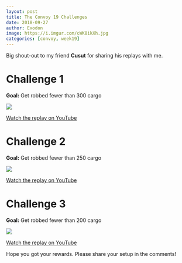 ```yaml
---
layout: post
title: The Convoy 19 Challenges
date: 2018-09-27
author: Exodon
image: https://i.imgur.com/cWK8ikXh.jpg
categories: [convoy, week19]
---
```


Big shout-out to my friend **Cusut** for sharing his replays with me.

# Challenge 1

**Goal:** Get robbed fewer than 300 cargo

![](https://i.imgur.com/fFy93RCl.png)

[Watch the replay on YouTube](https://youtu.be/ZU_SY5WN6hc)

# Challenge 2

**Goal:** Get robbed fewer than 250 cargo

![](https://i.imgur.com/HDFKxoul.png)

[Watch the replay on YouTube](https://youtu.be/xCjoOj1Zwpc)

# Challenge 3

**Goal:** Get robbed fewer than 200 cargo

![](https://i.imgur.com/D4HDQ2Gl.png)

[Watch the replay on YouTube](https://youtu.be/8CLjRFHTKjg)

Hope you got your rewards. Please share your setup in the comments!
